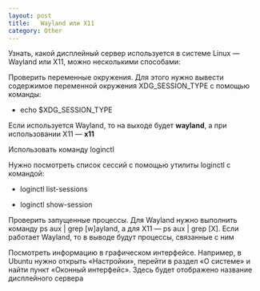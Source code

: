 ```yaml
---
layout: post
title:   Wayland или X11
category: Other
---
```


Узнать, какой дисплейный сервер используется в системе Linux — Wayland или X11, можно несколькими способами:

Проверить переменные окружения. Для этого нужно вывести содержимое переменной окружения XDG_SESSION_TYPE с помощью команды:

- echo $XDG_SESSION_TYPE

Если используется Wayland, то на выходе будет **wayland**, а при использовании X11 —  **x11**

Использовать команду loginctl

Нужно посмотреть список сессий с помощью утилиты loginctl с командой:

- loginctl list-sessions

- loginctl show-session

Проверить запущенные процессы. Для Wayland нужно выполнить команду ps aux | grep [w]ayland, а для X11 —  ps aux | grep [X]. Если работает Wayland, то в выводе будут процессы, связанные с ним

Посмотреть информацию в графическом интерфейсе. Например, в Ubuntu нужно открыть «Настройки», перейти в раздел «О системе» и найти пункт «Оконный интерфейс». Здесь будет отображено название дисплейного сервера
